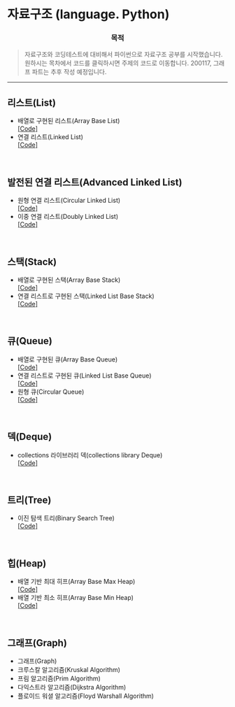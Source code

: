 # 자료구조 (language. Python)
<h3 align="center"><strong>목적</strong></h3>

> 자료구조와 코딩테스트에 대비해서 파이썬으로 자료구조 공부를 시작했습니다.
> 원하시는 목차에서 코드를 클릭하시면 주제의 코드로 이동합니다.
> 200117, 그래프 파트는 추후 작성 예정입니다.

***

## 리스트(List)
- 배열로 구현된 리스트(Array Base List)<br/>
[[Code]](https://github.com/llhbum/Python_Data_Structure/blob/master/List/Array_Base_List.py)
- 연결 리스트(Linked List)<br/>
[[Code]](https://github.com/llhbum/Python_Data_Structure/blob/master/List/Linked_List.py)

<br/>

## 발전된 연결 리스트(Advanced Linked List)
- 원형 연결 리스트(Circular Linked List)<br/>
[[Code]](https://github.com/llhbum/Python_Data_Structure/blob/master/Advanced%20Linked%20List/Circular%20Linked%20List.py)
- 이중 연결 리스트(Doubly Linked List)<br/>
[[Code]](https://github.com/llhbum/Python_Data_Structure/blob/master/Advanced%20Linked%20List/DoublyLinkedList.py)

<br/>

## 스택(Stack)
- 배열로 구현된 스택(Array Base Stack)<br/>
[[Code]](https://github.com/llhbum/Python_Data_Structure/blob/master/Stack/arrayBaseStack.py)
- 연결 리스트로 구현된 스택(Linked List Base Stack)<br/>
[[Code]](https://github.com/llhbum/Python_Data_Structure/blob/master/Stack/LinkedListBaseStack.py)

<br/>

## 큐(Queue)
- 배열로 구현된 큐(Array Base Queue)<br/>
[[Code]](https://github.com/llhbum/Python_Data_Structure/blob/master/Queue/ArrayBaseQueue.py)
- 연결 리스트로 구현된 큐(Linked List Base Queue)<br/>
[[Code]](https://github.com/llhbum/Python_Data_Structure/blob/master/Queue/LinkedListBaseQueue.py)
- 원형 큐(Circular Queue)<br/>
[[Code]]()

<br/>

## 덱(Deque)
- collections 라이브러리 덱(collections library Deque)<br/>
[[Code]](https://github.com/llhbum/Python_Data_Structure/blob/master/Deque/Deque.py)

<br/>

## 트리(Tree)
- 이진 탐색 트리(Binary Search Tree)<br/>
[[Code]](https://github.com/llhbum/Python_Data_Structure/blob/master/Tree/BinarySearchTree.py)

<br/>

## 힙(Heap)
- 배열 기반 최대 히프(Array Base Max Heap)<br/>
[[Code]](https://github.com/llhbum/Python_Data_Structure/blob/master/Heap/ArrayBaseMaxHeap.py)
- 배열 기반 최소 히프(Array Base Min Heap)<br/>
[[Code]](https://github.com/llhbum/Python_Data_Structure/blob/master/Heap/ArrayBaseMinHeap.py)

<br/>


## 그래프(Graph)
- 그래프(Graph)<br/>
- 크루스칼 알고리즘(Kruskal Algorithm)<br/>
- 프림 알고리즘(Prim Algorithm)<br/>
- 다익스트라 알고리즘(Dijkstra Algorithm)<br/>
- 플로이드 워셜 알고리즘(Floyd Warshall Algorithm)<br/>
